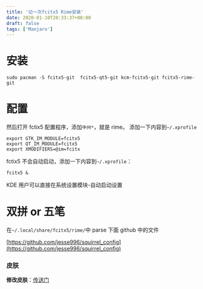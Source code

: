 ```yaml
---
title: '记一次fcitx5 Rime安装'
date: 2020-01-10T20:33:37+08:00
draft: false
tags: ['Manjaro']
---
```


# 安装

```
sudo pacman -S fcitx5-git  fcitx5-qt5-git kcm-fcitx5-git fcitx5-rime-git
```

# 配置

然后打开 fctix5 配置程序，添加`中州*`，就是 rime。
添加一下内容到`~/.xprofile`

```
export GTK_IM_MODULE=fcitx5
export QT_IM_MODULE=fcitx5
export XMODIFIERS=@im=fcitx
```

fctix5 不会自动启动，添加一下内容到`~/.xprofile`：

```
fcitx5 &
```

KDE 用户可以直接在系统设置模块-自动启动设置

# 双拼 or 五笔

在`~/.local/share/fcitx5/rime/`中 parse 下面 github 中的文件

[https://github.com/jesse996/squirrel_config](https://github.com/jesse996/squirrel_config)

### 皮肤

**修改皮肤**：[传送门](https://github.com/iovxw/fcitx5-simple-theme)
